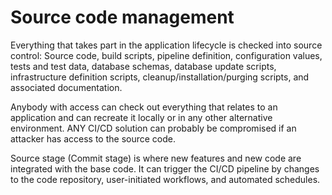 # Source code management

Everything that takes part in the application lifecycle is checked into source control: Source code, build 
scripts, pipeline definition, configuration values, tests and test data, database schemas, database update scripts, 
infrastructure definition scripts, cleanup/installation/purging scripts, and associated documentation.

Anybody with access can check out everything that relates to an application and can recreate it locally or in any other 
alternative environment. ANY CI/CD solution can probably be compromised if an attacker has access to the source code.

Source stage (Commit stage) is where new features and new code are integrated with the base code. 
It can trigger the CI/CD pipeline by changes to the code repository, user-initiated workflows, and automated schedules. 
